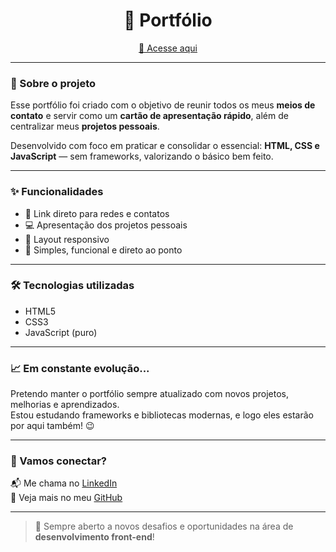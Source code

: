 <h1 align="center">🚀 Portfólio</h1>

<p align="center">
  <a href="https://alvesalejr.github.io/cardalessandro/" target="_blank">🔗 Acesse aqui</a>
</p>

---

### 📌 Sobre o projeto

Esse portfólio foi criado com o objetivo de reunir todos os meus **meios de contato** e servir como um **cartão de apresentação rápido**, além de centralizar meus **projetos pessoais**.

Desenvolvido com foco em praticar e consolidar o essencial: **HTML, CSS e JavaScript** — sem frameworks, valorizando o básico bem feito.

---

### ✨ Funcionalidades

- 📇 Link direto para redes e contatos
- 💻 Apresentação dos projetos pessoais
- 📱 Layout responsivo
- 🎯 Simples, funcional e direto ao ponto

---

### 🛠 Tecnologias utilizadas

- HTML5
- CSS3
- JavaScript (puro)

---

### 📈 Em constante evolução...

Pretendo manter o portfólio sempre atualizado com novos projetos, melhorias e aprendizados.  
Estou estudando frameworks e bibliotecas modernas, e logo eles estarão por aqui também! 😉

---

### 🤝 Vamos conectar?

📬 Me chama no [LinkedIn](https://www.linkedin.com/in/seu-perfil)  
🐙 Veja mais no meu [GitHub](https://github.com/alvesalejr)

---

> 💼 Sempre aberto a novos desafios e oportunidades na área de **desenvolvimento front-end**!
